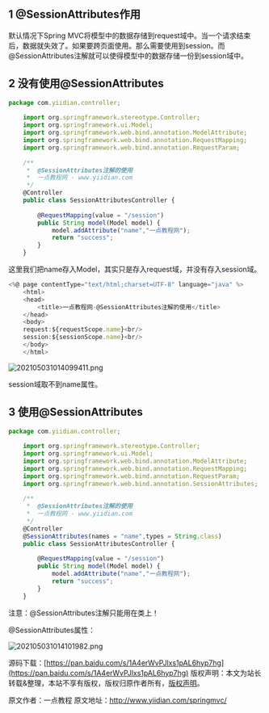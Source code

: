 


## 1 @SessionAttributes作用

默认情况下Spring MVC将模型中的数据存储到request域中。当一个请求结束后，数据就失效了。如果要跨页面使用。那么需要使用到session。而@SessionAttributes注解就可以使得模型中的数据存储一份到session域中。

## 2 没有使用@SessionAttributes


```js 
package com.yiidian.controller;
    
    import org.springframework.stereotype.Controller;
    import org.springframework.ui.Model;
    import org.springframework.web.bind.annotation.ModelAttribute;
    import org.springframework.web.bind.annotation.RequestMapping;
    import org.springframework.web.bind.annotation.RequestParam;
    
    /**
     *  @SessionAttributes注解的使用
     *  一点教程网 - www.yiidian.com
     */
    @Controller
    public class SessionAttributesController {
    
        @RequestMapping(value = "/session")
        public String model(Model model) {
            model.addAttribute("name","一点教程网");
            return "success";
        }
    }
```

这里我们把name存入Model，其实只是存入request域，并没有存入session域。


```js 
<%@ page contentType="text/html;charset=UTF-8" language="java" %>
    <html>
    <head>
        <title>一点教程网-@SessionAttributes注解的使用</title>
    </head>
    <body>
    request:${requestScope.name}<br/>
    session:${sessionScope.name}<br/>
    </body>
    </html>
```

![202105031014099411.png](https://gitee.com/hezhiyuan007/java-study/raw/master/images/SpringMVC/9fef6ef5-b871-4cd7-97f4-691d68978af6.png)

session域取不到name属性。

## 3 使用@SessionAttributes


```js 
package com.yiidian.controller;
    
    import org.springframework.stereotype.Controller;
    import org.springframework.ui.Model;
    import org.springframework.web.bind.annotation.ModelAttribute;
    import org.springframework.web.bind.annotation.RequestMapping;
    import org.springframework.web.bind.annotation.RequestParam;
    import org.springframework.web.bind.annotation.SessionAttributes;
    
    /**
     *  @SessionAttributes注解的使用
     *  一点教程网 - www.yiidian.com
     */
    @Controller
    @SessionAttributes(names = "name",types = String.class)
    public class SessionAttributesController {
    
        @RequestMapping(value = "/session")
        public String model(Model model) {
            model.addAttribute("name","一点教程网");
            return "success";
        }
    }
```

注意：@SessionAttributes注解只能用在类上！

@SessionAttributes属性：

![202105031014101982.png](https://gitee.com/hezhiyuan007/java-study/raw/master/images/SpringMVC/06a97252-1426-4ad7-be06-c6a825818598.png)

源码下载：[https://pan.baidu.com/s/1A4erWvPJlxs1pAL6hyp7hg](https://pan.baidu.com/s/1A4erWvPJlxs1pAL6hyp7hg)
版权声明：本文为站长转载&整理，本站不享有版权，版权归原作者所有，[版权声明](https://gitee.com/hezhiyuan007/java-notes/raw/master/disclaimer.md)。




原文作者：一点教程 原文地址：http://www.yiidian.com/springmvc/